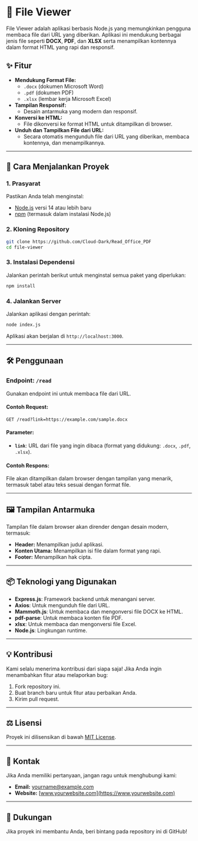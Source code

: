 # 📄 File Viewer

File Viewer adalah aplikasi berbasis Node.js yang memungkinkan pengguna membaca file dari URL yang diberikan. Aplikasi ini mendukung berbagai jenis file seperti **DOCX**, **PDF**, dan **XLSX** serta menampilkan kontennya dalam format HTML yang rapi dan responsif.

## ✨ Fitur

- **Mendukung Format File:**
  - `.docx` (dokumen Microsoft Word)
  - `.pdf` (dokumen PDF)
  - `.xlsx` (lembar kerja Microsoft Excel)
- **Tampilan Responsif:**
  - Desain antarmuka yang modern dan responsif.
- **Konversi ke HTML:**
  - File dikonversi ke format HTML untuk ditampilkan di browser.
- **Unduh dan Tampilkan File dari URL:**
  - Secara otomatis mengunduh file dari URL yang diberikan, membaca kontennya, dan menampilkannya.

---

## 🚀 Cara Menjalankan Proyek

### 1. Prasyarat
Pastikan Anda telah menginstal:
- [Node.js](https://nodejs.org) versi 14 atau lebih baru
- [npm](https://www.npmjs.com/) (termasuk dalam instalasi Node.js)

### 2. Kloning Repository
```bash
git clone https://github.com/Cloud-Dark/Read_Office_PDF
cd file-viewer
```

### 3. Instalasi Dependensi
Jalankan perintah berikut untuk menginstal semua paket yang diperlukan:
```bash
npm install
```

### 4. Jalankan Server
Jalankan aplikasi dengan perintah:
```bash
node index.js
```

Aplikasi akan berjalan di `http://localhost:3000`.

---

## 🛠️ Penggunaan

### Endpoint: `/read`
Gunakan endpoint ini untuk membaca file dari URL.

#### Contoh Request:
```http
GET /read?link=https://example.com/sample.docx
```

#### Parameter:
- **`link`**: URL dari file yang ingin dibaca (format yang didukung: `.docx`, `.pdf`, `.xlsx`).

#### Contoh Respons:
File akan ditampilkan dalam browser dengan tampilan yang menarik, termasuk tabel atau teks sesuai dengan format file.

---

## 🖼️ Tampilan Antarmuka
Tampilan file dalam browser akan dirender dengan desain modern, termasuk:
- **Header:** Menampilkan judul aplikasi.
- **Konten Utama:** Menampilkan isi file dalam format yang rapi.
- **Footer:** Menampilkan hak cipta.

---

## 📦 Teknologi yang Digunakan
- **Express.js**: Framework backend untuk menangani server.
- **Axios**: Untuk mengunduh file dari URL.
- **Mammoth.js**: Untuk membaca dan mengonversi file DOCX ke HTML.
- **pdf-parse**: Untuk membaca konten file PDF.
- **xlsx**: Untuk membaca dan mengonversi file Excel.
- **Node.js**: Lingkungan runtime.

---

## 💡 Kontribusi

Kami selalu menerima kontribusi dari siapa saja! Jika Anda ingin menambahkan fitur atau melaporkan bug:
1. Fork repository ini.
2. Buat branch baru untuk fitur atau perbaikan Anda.
3. Kirim pull request.

---

## ⚖️ Lisensi

Proyek ini dilisensikan di bawah [MIT License](LICENSE).

---

## 📧 Kontak

Jika Anda memiliki pertanyaan, jangan ragu untuk menghubungi kami:
- **Email:** yourname@example.com
- **Website:** [www.yourwebsite.com](https://www.yourwebsite.com)

---

## 🌟 Dukungan

Jika proyek ini membantu Anda, beri bintang pada repository ini di GitHub!